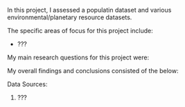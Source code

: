 In this project, I assessed a populatin dataset and various environmental/planetary resource datasets. 

The specific areas of focus for this project include:
- ???

My main research questions for this project were:


My overall findings and conclusions consisted of the below:

Data Sources:
1. ???
